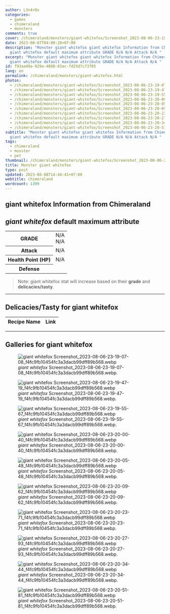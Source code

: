 ```yaml
---
author: L3n4r0x
categories:
  - games
  - chimeraland
  - monsters
comments: true
cover: /chimeraland/monsters/giant-whitefox/Screenshot_2023-08-06-23-19-07-08_f4fc9fb10454fc3a3dacb99dff89b568.webp
date: 2023-08-07T04:00:28+07:00
description: "Monster giant whitefox giant whitefox Information from Chimeraland
  giant whitefox default maximum attribute GRADE N/A N/A Attack N/A "
excerpt: "Monster giant whitefox giant whitefox Information from Chimeraland
  giant whitefox default maximum attribute GRADE N/A N/A Attack N/A "
id: f93aa49a-929a-4888-83ac-fd25d7c73785
lang: en
permalink: /chimeraland/monsters/giant-whitefox.html
photos:
  - /chimeraland/monsters/giant-whitefox/Screenshot_2023-08-06-23-19-07-08_f4fc9fb10454fc3a3dacb99dff89b568.webp
  - /chimeraland/monsters/giant-whitefox/Screenshot_2023-08-06-23-19-47-19_f4fc9fb10454fc3a3dacb99dff89b568.webp
  - /chimeraland/monsters/giant-whitefox/Screenshot_2023-08-06-23-19-55-67_f4fc9fb10454fc3a3dacb99dff89b568.webp
  - /chimeraland/monsters/giant-whitefox/Screenshot_2023-08-06-23-20-00-40_f4fc9fb10454fc3a3dacb99dff89b568.webp
  - /chimeraland/monsters/giant-whitefox/Screenshot_2023-08-06-23-20-05-48_f4fc9fb10454fc3a3dacb99dff89b568.webp
  - /chimeraland/monsters/giant-whitefox/Screenshot_2023-08-06-23-20-09-62_f4fc9fb10454fc3a3dacb99dff89b568.webp
  - /chimeraland/monsters/giant-whitefox/Screenshot_2023-08-06-23-20-23-71_f4fc9fb10454fc3a3dacb99dff89b568.webp
  - /chimeraland/monsters/giant-whitefox/Screenshot_2023-08-06-23-20-27-93_f4fc9fb10454fc3a3dacb99dff89b568.webp
  - /chimeraland/monsters/giant-whitefox/Screenshot_2023-08-06-23-20-34-44_f4fc9fb10454fc3a3dacb99dff89b568.webp
  - /chimeraland/monsters/giant-whitefox/Screenshot_2023-08-06-23-20-51-81_f4fc9fb10454fc3a3dacb99dff89b568.webp
subtitle: "Monster giant whitefox giant whitefox Information from Chimeraland
  giant whitefox default maximum attribute GRADE N/A N/A Attack N/A "
tags:
  - chimeraland
  - monster
  - pet
thumbnail: /chimeraland/monsters/giant-whitefox/Screenshot_2023-08-06-23-19-07-08_f4fc9fb10454fc3a3dacb99dff89b568.webp
title: Monster giant whitefox
type: post
updated: 2023-08-08T14:44:41+07:00
webtitle: chimeraland
wordcount: 1399
---
```


<link
  rel="stylesheet"
  href="https://rawcdn.githack.com/dimaslanjaka/Web-Manajemen/870a349/css/bootstrap-5-3-0-alpha3-wrapper.css"
/>
<section id="bootstrap-wrapper">
  <div data-bs-theme="dark">
    <h2>giant whitefox Information from Chimeraland</h2>
    <h2 id="attribute"><i>giant whitefox</i> default maximum attribute</h2>
    <div class="row">
      <div class="col mb-2">
        <div class="card">
          <div class="card-body">
            <table>
              <tr>
                <th>GRADE</th>
                <td>N/A <br />N/A</td>
              </tr>
              <tr>
                <th>Attack</th>
                <td>N/A</td>
              </tr>
              <tr>
                <th>Health Point (HP)</th>
                <td>N/A</td>
              </tr>
              <tr>
                <th>Defense</th>
                <td></td>
              </tr>
            </table>
          </div>
        </div>
      </div>
    </div>
    <blockquote class="bd-callout bd-callout-warning">
      Note: giant whitefox stat will increase based on their <b>grade</b> and
      <b>delicacies/tasty</b>.
    </blockquote>
    <hr />
    <h2 id="delicacies">Delicacies/Tasty for giant whitefox</h2>
    <div class="card">
      <div class="card-body">
        <div class="table-responsive">
          <table class="table table-striped">
            <thead>
              <tr>
                <th>Recipe Name</th>
                <th>Link</th>
              </tr>
            </thead>
            <tbody></tbody>
          </table>
        </div>
      </div>
    </div>
    <hr />
    <div id="gallery">
      <h2>Galleries for giant whitefox</h2>
      <div class="row">
        <div class="col-lg-6 col-12">
          <figure>
            <img
              src="https://www.webmanajemen.com/chimeraland/monsters/giant-whitefox/Screenshot_2023-08-06-23-19-07-08_f4fc9fb10454fc3a3dacb99dff89b568.webp"
              alt="giant whitefox Screenshot_2023-08-06-23-19-07-08_f4fc9fb10454fc3a3dacb99dff89b568.webp"
            />
            <figcaption style="word-wrap: break-word">
              <i>giant whitefox</i>
              Screenshot_2023-08-06-23-19-07-08_f4fc9fb10454fc3a3dacb99dff89b568.webp.
            </figcaption>
          </figure>
        </div>
        <div class="col-lg-6 col-12">
          <figure>
            <img
              src="https://www.webmanajemen.com/chimeraland/monsters/giant-whitefox/Screenshot_2023-08-06-23-19-47-19_f4fc9fb10454fc3a3dacb99dff89b568.webp"
              alt="giant whitefox Screenshot_2023-08-06-23-19-47-19_f4fc9fb10454fc3a3dacb99dff89b568.webp"
            />
            <figcaption style="word-wrap: break-word">
              <i>giant whitefox</i>
              Screenshot_2023-08-06-23-19-47-19_f4fc9fb10454fc3a3dacb99dff89b568.webp.
            </figcaption>
          </figure>
        </div>
        <div class="col-lg-6 col-12">
          <figure>
            <img
              src="https://www.webmanajemen.com/chimeraland/monsters/giant-whitefox/Screenshot_2023-08-06-23-19-55-67_f4fc9fb10454fc3a3dacb99dff89b568.webp"
              alt="giant whitefox Screenshot_2023-08-06-23-19-55-67_f4fc9fb10454fc3a3dacb99dff89b568.webp"
            />
            <figcaption style="word-wrap: break-word">
              <i>giant whitefox</i>
              Screenshot_2023-08-06-23-19-55-67_f4fc9fb10454fc3a3dacb99dff89b568.webp.
            </figcaption>
          </figure>
        </div>
        <div class="col-lg-6 col-12">
          <figure>
            <img
              src="https://www.webmanajemen.com/chimeraland/monsters/giant-whitefox/Screenshot_2023-08-06-23-20-00-40_f4fc9fb10454fc3a3dacb99dff89b568.webp"
              alt="giant whitefox Screenshot_2023-08-06-23-20-00-40_f4fc9fb10454fc3a3dacb99dff89b568.webp"
            />
            <figcaption style="word-wrap: break-word">
              <i>giant whitefox</i>
              Screenshot_2023-08-06-23-20-00-40_f4fc9fb10454fc3a3dacb99dff89b568.webp.
            </figcaption>
          </figure>
        </div>
        <div class="col-lg-6 col-12">
          <figure>
            <img
              src="https://www.webmanajemen.com/chimeraland/monsters/giant-whitefox/Screenshot_2023-08-06-23-20-05-48_f4fc9fb10454fc3a3dacb99dff89b568.webp"
              alt="giant whitefox Screenshot_2023-08-06-23-20-05-48_f4fc9fb10454fc3a3dacb99dff89b568.webp"
            />
            <figcaption style="word-wrap: break-word">
              <i>giant whitefox</i>
              Screenshot_2023-08-06-23-20-05-48_f4fc9fb10454fc3a3dacb99dff89b568.webp.
            </figcaption>
          </figure>
        </div>
        <div class="col-lg-6 col-12">
          <figure>
            <img
              src="https://www.webmanajemen.com/chimeraland/monsters/giant-whitefox/Screenshot_2023-08-06-23-20-09-62_f4fc9fb10454fc3a3dacb99dff89b568.webp"
              alt="giant whitefox Screenshot_2023-08-06-23-20-09-62_f4fc9fb10454fc3a3dacb99dff89b568.webp"
            />
            <figcaption style="word-wrap: break-word">
              <i>giant whitefox</i>
              Screenshot_2023-08-06-23-20-09-62_f4fc9fb10454fc3a3dacb99dff89b568.webp.
            </figcaption>
          </figure>
        </div>
        <div class="col-lg-6 col-12">
          <figure>
            <img
              src="https://www.webmanajemen.com/chimeraland/monsters/giant-whitefox/Screenshot_2023-08-06-23-20-23-71_f4fc9fb10454fc3a3dacb99dff89b568.webp"
              alt="giant whitefox Screenshot_2023-08-06-23-20-23-71_f4fc9fb10454fc3a3dacb99dff89b568.webp"
            />
            <figcaption style="word-wrap: break-word">
              <i>giant whitefox</i>
              Screenshot_2023-08-06-23-20-23-71_f4fc9fb10454fc3a3dacb99dff89b568.webp.
            </figcaption>
          </figure>
        </div>
        <div class="col-lg-6 col-12">
          <figure>
            <img
              src="https://www.webmanajemen.com/chimeraland/monsters/giant-whitefox/Screenshot_2023-08-06-23-20-27-93_f4fc9fb10454fc3a3dacb99dff89b568.webp"
              alt="giant whitefox Screenshot_2023-08-06-23-20-27-93_f4fc9fb10454fc3a3dacb99dff89b568.webp"
            />
            <figcaption style="word-wrap: break-word">
              <i>giant whitefox</i>
              Screenshot_2023-08-06-23-20-27-93_f4fc9fb10454fc3a3dacb99dff89b568.webp.
            </figcaption>
          </figure>
        </div>
        <div class="col-lg-6 col-12">
          <figure>
            <img
              src="https://www.webmanajemen.com/chimeraland/monsters/giant-whitefox/Screenshot_2023-08-06-23-20-34-44_f4fc9fb10454fc3a3dacb99dff89b568.webp"
              alt="giant whitefox Screenshot_2023-08-06-23-20-34-44_f4fc9fb10454fc3a3dacb99dff89b568.webp"
            />
            <figcaption style="word-wrap: break-word">
              <i>giant whitefox</i>
              Screenshot_2023-08-06-23-20-34-44_f4fc9fb10454fc3a3dacb99dff89b568.webp.
            </figcaption>
          </figure>
        </div>
        <div class="col-lg-6 col-12">
          <figure>
            <img
              src="https://www.webmanajemen.com/chimeraland/monsters/giant-whitefox/Screenshot_2023-08-06-23-20-51-81_f4fc9fb10454fc3a3dacb99dff89b568.webp"
              alt="giant whitefox Screenshot_2023-08-06-23-20-51-81_f4fc9fb10454fc3a3dacb99dff89b568.webp"
            />
            <figcaption style="word-wrap: break-word">
              <i>giant whitefox</i>
              Screenshot_2023-08-06-23-20-51-81_f4fc9fb10454fc3a3dacb99dff89b568.webp.
            </figcaption>
          </figure>
        </div>
      </div>
    </div>
  </div>
</section>
